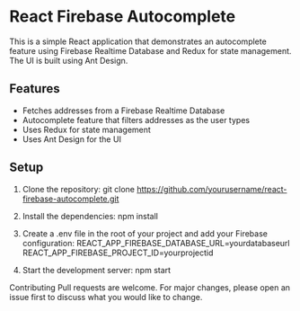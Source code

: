 # React Firebase Autocomplete

This is a simple React application that demonstrates an autocomplete feature using Firebase Realtime Database and Redux for state management. The UI is built using Ant Design.

## Features

- Fetches addresses from a Firebase Realtime Database
- Autocomplete feature that filters addresses as the user types
- Uses Redux for state management
- Uses Ant Design for the UI

## Setup

1. Clone the repository:
git clone https://github.com/yourusername/react-firebase-autocomplete.git

2. Install the dependencies:
npm install

3. Create a .env file in the root of your project and add your Firebase configuration:
REACT_APP_FIREBASE_DATABASE_URL=yourdatabaseurl
REACT_APP_FIREBASE_PROJECT_ID=yourprojectid

4. Start the development server:
npm start

Contributing
Pull requests are welcome. For major changes, please open an issue first to discuss what you would like to change.